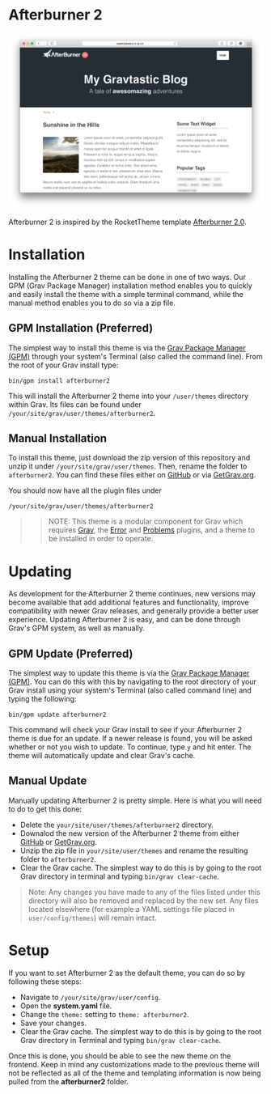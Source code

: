 # Afterburner 2

![Afterburner 2](assets/readme_1.png)

Afterburner 2 is inspired by the RocketTheme template [Afterburner 2.0](http://www.rockettheme.com/joomla-templates/afterburner2).

# Installation

Installing the Afterburner 2 theme can be done in one of two ways. Our GPM (Grav Package Manager) installation method enables you to quickly and easily install the theme with a simple terminal command, while the manual method enables you to do so via a zip file. 

## GPM Installation (Preferred)

The simplest way to install this theme is via the [Grav Package Manager (GPM)](http://learn.getgrav.org/advanced/grav-gpm) through your system's Terminal (also called the command line).  From the root of your Grav install type:

    bin/gpm install afterburner2

This will install the Afterburner 2 theme into your `/user/themes` directory within Grav. Its files can be found under `/your/site/grav/user/themes/afterburner2`.

## Manual Installation

To install this theme, just download the zip version of this repository and unzip it under `/your/site/grav/user/themes`. Then, rename the folder to `afterburner2`. You can find these files either on [GitHub](https://github.com/getgrav/grav-theme-afterburner2) or via [GetGrav.org](http://getgrav.org/downloads/themes).

You should now have all the plugin files under

    /your/site/grav/user/themes/afterburner2

>> NOTE: This theme is a modular component for Grav which requires [Grav](http://github.com/getgrav/grav), the [Error](https://github.com/getgrav/grav-theme-error) and [Problems](https://github.com/getgrav/grav-plugin-problems) plugins, and a theme to be installed in order to operate.

# Updating

As development for the Afterburner 2 theme continues, new versions may become available that add additional features and functionality, improve compatibility with newer Grav releases, and generally provide a better user experience. Updating Afterburner 2 is easy, and can be done through Grav's GPM system, as well as manually.

## GPM Update (Preferred)

The simplest way to update this theme is via the [Grav Package Manager (GPM)](http://learn.getgrav.org/advanced/grav-gpm). You can do this with this by navigating to the root directory of your Grav install using your system's Terminal (also called command line) and typing the following:

    bin/gpm update afterburner2

This command will check your Grav install to see if your Afterburner 2 theme is due for an update. If a newer release is found, you will be asked whether or not you wish to update. To continue, type `y` and hit enter. The theme will automatically update and clear Grav's cache.

## Manual Update

Manually updating Afterburner 2 is pretty simple. Here is what you will need to do to get this done:

* Delete the `your/site/user/themes/afterburner2` directory.
* Downalod the new version of the Afterburner 2 theme from either [GitHub](https://github.com/getgrav/grav-plugin-afterburner2) or [GetGrav.org](http://getgrav.org/downloads/themes#extras).
* Unzip the zip file in `your/site/user/themes` and rename the resulting folder to `afterburner2`.
* Clear the Grav cache. The simplest way to do this is by going to the root Grav directory in terminal and typing `bin/grav clear-cache`.

> Note: Any changes you have made to any of the files listed under this directory will also be removed and replaced by the new set. Any files located elsewhere (for example a YAML settings file placed in `user/config/themes`) will remain intact.

# Setup

If you want to set Afterburner 2 as the default theme, you can do so by following these steps:

* Navigate to `/your/site/grav/user/config`.
* Open the **system.yaml** file.
* Change the `theme:` setting to `theme: afterburner2`.
* Save your changes.
* Clear the Grav cache. The simplest way to do this is by going to the root Grav directory in Terminal and typing `bin/grav clear-cache`.

Once this is done, you should be able to see the new theme on the frontend. Keep in mind any customizations made to the previous theme will not be reflected as all of the theme and templating information is now being pulled from the **afterburner2** folder.